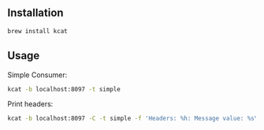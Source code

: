 ## Installation

```sh
brew install kcat
```

## Usage

Simple Consumer:

```sh
kcat -b localhost:8097 -t simple
```

Print headers:

```sh
kcat -b localhost:8097 -C -t simple -f 'Headers: %h: Message value: %s\n'
```
